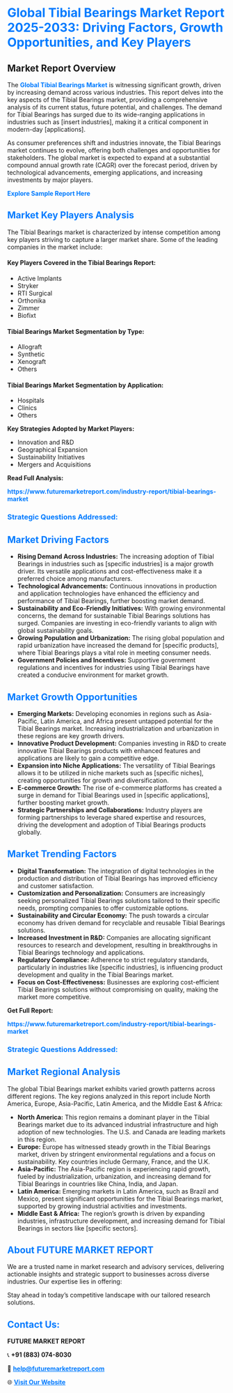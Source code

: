 <h1 style="color: #007BFF;">Global Tibial Bearings Market Report 2025-2033: Driving Factors, Growth Opportunities, and Key Players</h1>

<section id="overview">
<h2>Market Report Overview</h2>
<p>The <a href="https://www.futuremarketreport.com/industry-report/tibial-bearings-market" style="color: #007BFF; text-decoration: none;"><strong>Global Tibial Bearings Market</strong></a> is witnessing significant growth, driven by increasing demand across various industries. This report delves into the key aspects of the Tibial Bearings market, providing a comprehensive analysis of its current status, future potential, and challenges. The demand for Tibial Bearings has surged due to its wide-ranging applications in industries such as [insert industries], making it a critical component in modern-day [applications].</p>
<p>As consumer preferences shift and industries innovate, the Tibial Bearings market continues to evolve, offering both challenges and opportunities for stakeholders. The global market is expected to expand at a substantial compound annual growth rate (CAGR) over the forecast period, driven by technological advancements, emerging applications, and increasing investments by major players.</p>
</section>

<section id="overview">
<p><a href="https://www.futuremarketreport.com/request-sample/reportId=36045" style="color: #007BFF; text-decoration: none;"><strong>Explore Sample Report Here</strong></a></p>
</section>

<section id="key-players">
<h2 style="color: #007BFF;">Market Key Players Analysis</h2>
<p>The Tibial Bearings market is characterized by intense competition among key players striving to capture a larger market share. Some of the leading companies in the market include:</p>
<h4>Key Players Covered in the Tibial Bearings Report:</h4>
<ul><li>Active Implants</li><li>Stryker</li><li>RTI Surgical</li><li>Orthonika</li><li>Zimmer</li><li>Biofixt</li></ul>
<h4>Tibial Bearings Market Segmentation by Type:</h4>
<ul><li>Allograft</li><li>Synthetic</li><li>Xenograft</li><li>Others</li></ul>

<h4>Tibial Bearings Market Segmentation by Application:</h4>
<ul><li>Hospitals</li><li>Clinics</li><li>Others</li></ul>
<p><strong>Key Strategies Adopted by Market Players:</strong></p>
<ul>
<li>Innovation and R&D</li>
<li>Geographical Expansion</li>
<li>Sustainability Initiatives</li>
<li>Mergers and Acquisitions</li>
</ul>
</section>

<section>
<p><strong>Read Full Analysis: </strong></p><a href="https://www.futuremarketreport.com/industry-report/tibial-bearings-market" style="color: #007BFF; text-decoration: none;"><strong>https://www.futuremarketreport.com/industry-report/tibial-bearings-market</strong></a>
<h3 style="color: #007BFF;">Strategic Questions Addressed:</h3>
</section>

<section id="driving-factors">
<h2 style="color: #007BFF;">Market Driving Factors</h2>
<ul>
<li><strong>Rising Demand Across Industries:</strong> The increasing adoption of Tibial Bearings in industries such as [specific industries] is a major growth driver. Its versatile applications and cost-effectiveness make it a preferred choice among manufacturers.</li>
<li><strong>Technological Advancements:</strong> Continuous innovations in production and application technologies have enhanced the efficiency and performance of Tibial Bearings, further boosting market demand.</li>
<li><strong>Sustainability and Eco-Friendly Initiatives:</strong> With growing environmental concerns, the demand for sustainable Tibial Bearings solutions has surged. Companies are investing in eco-friendly variants to align with global sustainability goals.</li>
<li><strong>Growing Population and Urbanization:</strong> The rising global population and rapid urbanization have increased the demand for [specific products], where Tibial Bearings plays a vital role in meeting consumer needs.</li>
<li><strong>Government Policies and Incentives:</strong> Supportive government regulations and incentives for industries using Tibial Bearings have created a conducive environment for market growth.</li>
</ul>
</section>

<section id="growth-opportunities">
<h2 style="color: #007BFF;">Market Growth Opportunities</h2>
<ul>
<li><strong>Emerging Markets:</strong> Developing economies in regions such as Asia-Pacific, Latin America, and Africa present untapped potential for the Tibial Bearings market. Increasing industrialization and urbanization in these regions are key growth drivers.</li>
<li><strong>Innovative Product Development:</strong> Companies investing in R&D to create innovative Tibial Bearings products with enhanced features and applications are likely to gain a competitive edge.</li>
<li><strong>Expansion into Niche Applications:</strong> The versatility of Tibial Bearings allows it to be utilized in niche markets such as [specific niches], creating opportunities for growth and diversification.</li>
<li><strong>E-commerce Growth:</strong> The rise of e-commerce platforms has created a surge in demand for Tibial Bearings used in [specific applications], further boosting market growth.</li>
<li><strong>Strategic Partnerships and Collaborations:</strong> Industry players are forming partnerships to leverage shared expertise and resources, driving the development and adoption of Tibial Bearings products globally.</li>
</ul>
</section>

<section id="trending-factors">
<h2 style="color: #007BFF;">Market Trending Factors</h2>
<ul>
<li><strong>Digital Transformation:</strong> The integration of digital technologies in the production and distribution of Tibial Bearings has improved efficiency and customer satisfaction.</li>
<li><strong>Customization and Personalization:</strong> Consumers are increasingly seeking personalized Tibial Bearings solutions tailored to their specific needs, prompting companies to offer customizable options.</li>
<li><strong>Sustainability and Circular Economy:</strong> The push towards a circular economy has driven demand for recyclable and reusable Tibial Bearings solutions.</li>
<li><strong>Increased Investment in R&D:</strong> Companies are allocating significant resources to research and development, resulting in breakthroughs in Tibial Bearings technology and applications.</li>
<li><strong>Regulatory Compliance:</strong> Adherence to strict regulatory standards, particularly in industries like [specific industries], is influencing product development and quality in the Tibial Bearings market.</li>
<li><strong>Focus on Cost-Effectiveness:</strong> Businesses are exploring cost-efficient Tibial Bearings solutions without compromising on quality, making the market more competitive.</li>
</ul>
</section>

<section>
<p><strong>Get Full Report: </strong></p><a href="https://www.futuremarketreport.com/industry-report/tibial-bearings-market" style="color: #007BFF; text-decoration: none;"><strong>https://www.futuremarketreport.com/industry-report/tibial-bearings-market</strong></a>
<h3 style="color: #007BFF;">Strategic Questions Addressed:</h3>
</section>


<section id="regional-analysis">
<h2 style="color: #007BFF;">Market Regional Analysis</h2>
<p>The global Tibial Bearings market exhibits varied growth patterns across different regions. The key regions analyzed in this report include North America, Europe, Asia-Pacific, Latin America, and the Middle East & Africa:</p>
<ul>
<li><strong>North America:</strong> This region remains a dominant player in the Tibial Bearings market due to its advanced industrial infrastructure and high adoption of new technologies. The U.S. and Canada are leading markets in this region.</li>
<li><strong>Europe:</strong> Europe has witnessed steady growth in the Tibial Bearings market, driven by stringent environmental regulations and a focus on sustainability. Key countries include Germany, France, and the U.K.</li>
<li><strong>Asia-Pacific:</strong> The Asia-Pacific region is experiencing rapid growth, fueled by industrialization, urbanization, and increasing demand for Tibial Bearings in countries like China, India, and Japan.</li>
<li><strong>Latin America:</strong> Emerging markets in Latin America, such as Brazil and Mexico, present significant opportunities for the Tibial Bearings market, supported by growing industrial activities and investments.</li>
<li><strong>Middle East & Africa:</strong> The region’s growth is driven by expanding industries, infrastructure development, and increasing demand for Tibial Bearings in sectors like [specific sectors].</li>
</ul>
</section>

<footer>
<h2 style="color: #007BFF;">About FUTURE MARKET REPORT</h2>
<p>We are a trusted name in market research and advisory services, delivering actionable insights and strategic support to businesses across diverse industries. Our expertise lies in offering:</p>

<p>Stay ahead in today’s competitive landscape with our tailored research solutions.</p>

<h2 style="color: #007BFF;">Contact Us:</h2>
<p><strong>FUTURE MARKET REPORT</strong></p>
<p>📞 <strong>+91 (883) 074-8030</strong></p>
<p>📧 <strong><a href="mailto:help@futuremarketreport.com" style="color: #007BFF;">help@futuremarketreport.com</a></strong></p>
<p>🌐 <strong><a href="https://www.futuremarketreport.com/" style="color: #007BFF;">Visit Our Website</a></strong></p>
</footer>